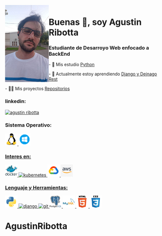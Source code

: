 
<img align="left"  src= "img/image.png" alt="Fotop">
<h1 align="left" >Buenas 👋, soy Agustin Ribotta</h1>
<h3 align="left" >Estudiante de Desarroyo Web enfocado a BackEnd</h3>
 
<p> - 🔭 Mis estudio <a href="https://www.credly.com/badges/4fe0e60f-9d01-42d3-8bce-4face80f0fd5/linked_in?t=rodvjm">Python</a></p>
<p> - 🌱 Actualmente estoy aprendiendo <a href="https://www.udemy.com/share/102u223@tpllnr0ZkLqS7TVcixTFzbxUuw8ED6JfckU4cACgWrxoiQwOGjVm-0KSSsOcFlik5Q==/">Django y Dejnago Rest</a></p>
<p> - 👨‍💻 Mis proyectos <a href="https://github.com/AgustinRibotta?tab=repositories">Repositorios</a></p>

<h3 align="left">linkedin:</h3>
<p align="left">
<a href="https://linkedin.com/in/agustin ribotta" target="blank"><img align="center" src="https://raw.githubusercontent.com/rahuldkjain/github-profile-readme-generator/master/src/images/icons/Social/linked-in-alt.svg" alt="agustin ribotta" height="30" width="40" /></a>
</p>

 <h3 align="left">Sistema Operativo:</h3>
<p align="left"><a href="https://www.linux.org/" target="_blank" rel="noreferrer"> <img src="https://raw.githubusercontent.com/devicons/devicon/master/icons/linux/linux-original.svg" alt="linux" width="40" height="40"/><a href="https://www.microsoft.com/es-es/software-download/windows10" target="_blank" rel="noreferrer"> <img src="https://github.com/AgustinRibotta/AgustinRibotta/blob/main/img/w.png" alt="windows" width="40" height="40"/></p>
 <h3 align="left">Interes en:</h3>
<p align="left"> <a href="https://kubernetes.io" target="_blank" rel="noreferrer"> <img src="https://raw.githubusercontent.com/devicons/devicon/master/icons/docker/docker-original-wordmark.svg" alt="docker" width="40" height="40"/><a href="https://www.docker.com/" target="_blank" rel="noreferrer"> <img src="https://www.vectorlogo.zone/logos/kubernetes/kubernetes-icon.svg" alt="kubernetes" width="40" height="40"/><a href="https://cloud.google.com/?utm_source=google&utm_medium=cpc&utm_campaign=latam-AR-all-es-dr-BKWS-all-all-trial-e-dr-1605194-LUAC0010192&utm_content=text-ad-none-any-DEV_c-CRE_512364917192-ADGP_Hybrid%20%7C%20BKWS%20-%20EXA%20%7C%20Txt%20~%20GCP_General-KWID_43700062788251536-kwd-301173107424&utm_term=KW_google%20cloud-ST_Google%20Cloud&gclid=CjwKCAiA_6yfBhBNEiwAkmXy5xR8AABxW0qB3RN3N14acfqdynVe2pNSUeInul1HYT3NeRaJxXRB3RoChJEQAvD_BwE&gclsrc=aw.ds" target="_blank" rel="noreferrer"> <img src="https://github.com/AgustinRibotta/AgustinRibotta/blob/main/img/indexe.png" alt="Cloud" width="40" height="40"/><a href="https://aws.amazon.com/es/free/?trk=eb709b95-5dcd-4cf8-8929-6f13b8f2781f&sc_channel=ps&s_kwcid=AL!4422!3!561348326837!e!!g!!aws&ef_id=CjwKCAiA_6yfBhBNEiwAkmXy5zrLrz96H8VMNGLyLSwTK8FSwJ51MYi58l1CDOur5u0BHmeQBnbalxoCybwQAvD_BwE:G:s&s_kwcid=AL!4422!3!561348326837!e!!g!!aws&all-free-tier.sort-by=item.additionalFields.SortRank&all-free-tier.sort-order=asc&awsf.Free%20Tier%20Types=*all&awsf.Free%20Tier%20Categories=*all" target="_blank" rel="noreferrer"> <img src="https://github.com/AgustinRibotta/AgustinRibotta/blob/main/img/index.png" alt="Aws" width="40" height="40"/>
<h3 align="left">Lenguaje y Herramientas:</h3>
<p align="left"></a> <a href="https://www.python.org" target="_blank" rel="noreferrer"> <img src="https://raw.githubusercontent.com/devicons/devicon/master/icons/python/python-original.svg" alt="python" width="40" height="40"/> </a><a href="https://www.djangoproject.com/" target="_blank" rel="noreferrer"> <img src="https://cdn.worldvectorlogo.com/logos/django.svg" alt="django" width="40" height="40"/> </a><a href="https://git-scm.com/" target="_blank" rel="noreferrer"> <img src="https://www.vectorlogo.zone/logos/git-scm/git-scm-icon.svg" alt="git" width="40" height="40"/></a><a href="https://www.postgresql.org" target="_blank" rel="noreferrer"> <img src="https://raw.githubusercontent.com/devicons/devicon/master/icons/postgresql/postgresql-original-wordmark.svg" alt="postgresql" width="40" height="40"/><a href="https://www.mysql.com/" target="_blank" rel="noreferrer"> <img src="https://raw.githubusercontent.com/devicons/devicon/master/icons/mysql/mysql-original-wordmark.svg" alt="mysql" width="40" height="40"/><a href="https://www.w3.org/html/" target="_blank" rel="noreferrer"> <img src="https://raw.githubusercontent.com/devicons/devicon/master/icons/html5/html5-original-wordmark.svg" alt="html5" width="40" height="40"/></a><a href="https://www.w3schools.com/css/" target="_blank" rel="noreferrer"> <img src="https://raw.githubusercontent.com/devicons/devicon/master/icons/css3/css3-original-wordmark.svg" alt="css3" width="40" height="40"/> </a> </a> </p>

# AgustinRibotta
